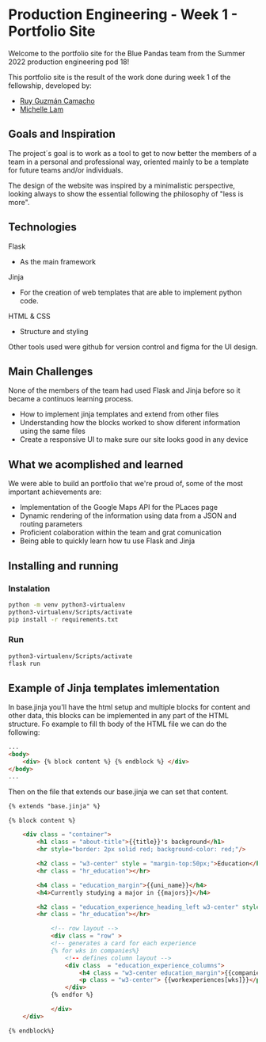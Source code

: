 # Production Engineering - Week 1 - Portfolio Site

Welcome to the portfolio site for the Blue Pandas team from the Summer 2022 production engineering pod 18!

This portfolio site is the result of the work done during week 1 of the fellowship, developed by:

- [Ruy Guzmán Camacho](https://github.com/Ruy-GC)
- [Michelle Lam](https://github.com/michelellam)

## Goals and Inspiration
The project´s goal is to work as a tool to get to now better the members of a team in a personal and professional way, oriented mainly to be a template for future teams and/or individuals.

The design of the website was inspired by a minimalistic perspective, looking always to show the essential following the philosophy of "less is more".

## Technologies

Flask
- As the main framework

Jinja
- For the creation of web templates that are able to implement python code.

HTML & CSS
- Structure and styling

Other tools used were github for version control and figma for the UI design. 

## Main Challenges
None of the members of the team had used Flask and Jinja before so it became a continuos learning process. 

- How to implement jinja templates and extend from other files
- Understanding how the blocks worked to show diferent information using the same files
- Create a responsive UI to make sure our site looks good in any device

## What we acomplished and learned
We were able to build an portfolio that we're proud of, some of the most important achievements are:

- Implementation of the Google Maps API for the PLaces page
- Dynamic rendering of the information using data from a JSON and routing parameters
- Proficient colaboration within the team and grat comunication
- Being able to quickly learn how tu use Flask and Jinja

## Installing and running
### Instalation
``` bash
python -m venv python3-virtualenv
python3-virtualenv/Scripts/activate 
pip install -r requirements.txt
```

### Run
``` bash
python3-virtualenv/Scripts/activate 
flask run
```

## Example of Jinja templates imlementation
In base.jinja you'll have the html setup and multiple blocks for content and other data, this blocks can be implemented in any part of the HTML structure. Fo example to fill th body of the HTML file we can do the following:

``` HTML
...
<body>
    <div> {% block content %} {% endblock %} </div>
</body>
...
```

Then on the file that extends our base.jinja we can set that content.

``` HTML
{% extends "base.jinja" %}

{% block content %}

    <div class = "container">
        <h1 class = "about-title">{{title}}'s background</h1>
        <hr style="border: 2px solid red; background-color: red;"/>

        <h2 class = "w3-center" style = "margin-top:50px;">Education</h2>
        <hr class = "hr_education"></hr>

        <h4 class = "education_margin">{{uni_name}}</h4>
        <h4>Currently studying a major in {{majors}}</h4>

        <h2 class = "education_experience_heading_left w3-center" style = "margin-top:50px;">Work Experiences</h2>
        <hr class = "hr_education"></hr>

            <!-- row layout -->
            <div class = "row" >
            <!-- generates a card for each experience
            {% for wks in companies%}
                <!-- defines column layout -->
                <div class  = "education_experience_columns">
                    <h4 class = "w3-center education_margin">{{companies[wks]}}</h4>
                    <p class = "w3-center"> {{workexperiences[wks]}}</p>
                </div>
            {% endfor %}

            </div>
    </div>

{% endblock%}
```

